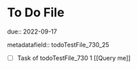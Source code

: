 # To Do File

due:: 2022-09-17

metadatafield:: todoTestFile_730_25

- [ ] Task of todoTestFile_730 1 [[Query me]]
